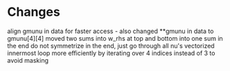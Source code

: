 Changes
=======

 align gmunu in data for faster access - also changed **gmunu in data to gmunu[4][4]
 moved two sums into w_rhs at top and bottom into one sum in the end
 do not symmetrize in the end, just go through all nu's
 vectorized innermost loop more efficiently by iterating over 4 indices instead of 3 to avoid masking

